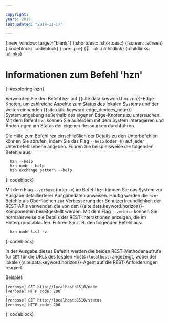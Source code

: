 ```yaml
---

copyright:
years: 2019
lastupdated: "2019-11-17"

---
```


{:new_window: target="blank"}
{:shortdesc: .shortdesc}
{:screen: .screen}
{:codeblock: .codeblock}
{:pre: .pre}
{:child: .link .ulchildlink}
{:childlinks: .ullinks}

# Informationen zum Befehl 'hzn'
{: #exploring-hzn}

Verwenden Sie den Befehl `hzn` auf {{site.data.keyword.horizon}}-Edge-Knoten, um  zahlreiche Aspekte zum Status des lokalen Systems und der weiterreichenden {{site.data.keyword.edge_devices_notm}}-Systemumgebung außerhalb des eigenen Edge-Knotens zu untersuchen. Mit dem Befehl `hzn` können Sie außerdem mit dem System interagieren und Änderungen am Status der eigenen Ressourcen durchführen. 

Die Hilfe zum Befehl `hzn` einschließlich der Details zu den Unterbefehlen können Sie abrufen, indem Sie das Flag `--help` (oder `-h`) auf jeder Unterbefehlsebene angeben. Führen Sie beispielsweise die folgenden Befehle aus: 

```
  hzn --help
  hzn node --help
  hzn exchange pattern --help
  ```
{: codeblock}

Mit dem Flag `--verbose` (oder `-v`) im Befehl `hzn` können Sie das System zur Ausgabe detaillierterer Ausgabedaten anweisen. Häufig werden die `hzn`-Befehle als Oberflächen zur Verbesserung der Benutzerfreundlichkeit der REST-APIs verwendet, die von den {{site.data.keyword.horizon}}-Komponenten bereitgestellt werden. Mit dem Flag `--verbose` können Sie normalerweise die Details der REST-Interaktionen anzeigen, die im Hintergrund ablaufen. Führen Sie z. B. den folgenden Befehl aus:

```
  hzn node list -v
  ```  
{: codeblock}

In der Ausgabe dieses Befehls werden die beiden REST-Methodenaufrufe für `GET` für die URLs des lokalen Hosts (`localhost`) angezeigt, wobei der lokale {{site.data.keyword.horizon}}-Agent auf die REST-Anforderungen reagiert.

Beispiel:

```
[verbose] GET http://localhost:8510/node
[verbose] HTTP code: 200
...
[verbose] GET http://localhost:8510/status
[verbose] HTTP code: 200
```  
{: codeblock}
